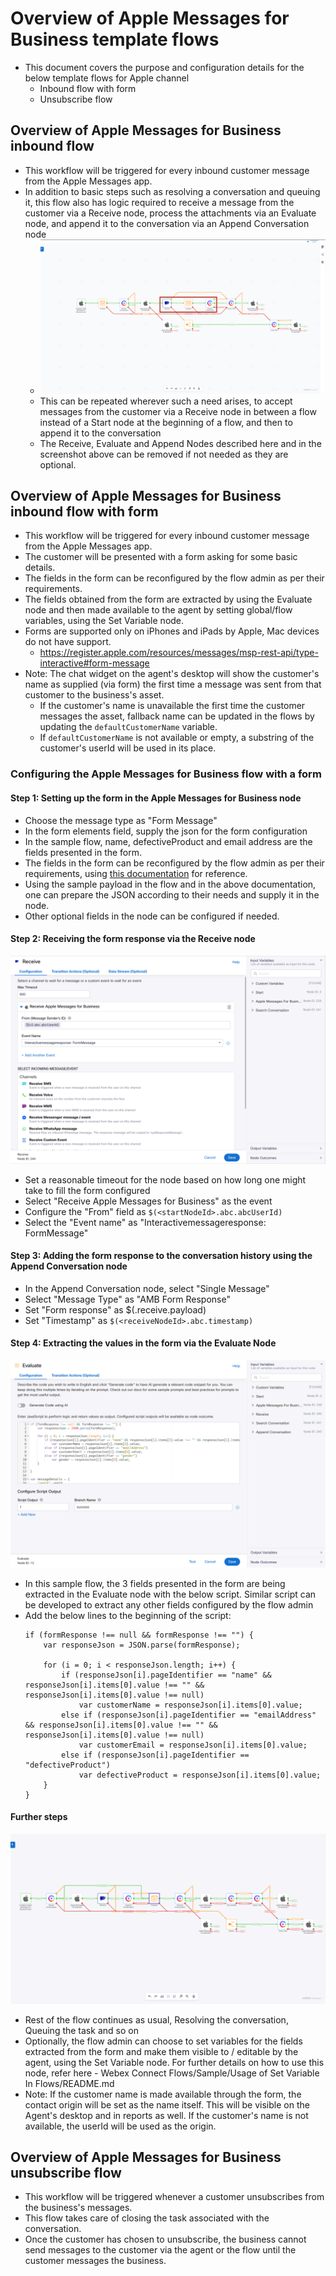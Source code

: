 # Overview of Apple Messages for Business template flows

- This document covers the purpose and configuration details for the below template flows for Apple channel
  - Inbound flow with form
  - Unsubscribe flow

## Overview of Apple Messages for Business inbound flow

- This workflow will be triggered for every inbound customer message from the Apple Messages app.
- In addition to basic steps such as resolving a conversation and queuing it, this flow also has logic required to receive a message from the customer via a Receive node, process the attachments via an Evaluate node, and append it to the conversation via an Append Conversation node
    - ![Receive Eval and Append Nodes](../../images/AppleReceiveAndAppend.png)
    - This can be repeated wherever such a need arises, to accept messages from the customer via a Receive node in between a flow instead of a Start node at the beginning of a flow, and then to append it to the conversation
    - The Receive, Evaluate and Append Nodes described here and in the screenshot above can be removed if not needed as they are optional.

## Overview of Apple Messages for Business inbound flow with form

- This workflow will be triggered for every inbound customer message from the Apple Messages app.
- The customer will be presented with a form asking for some basic details.
- The fields in the form can be reconfigured by the flow admin as per their requirements.
- The fields obtained from the form are extracted by using the Evaluate node and then made available to the agent by setting global/flow variables, using the Set Variable node.
- Forms are supported only on iPhones and iPads by Apple, Mac devices do not have support.
  - https://register.apple.com/resources/messages/msp-rest-api/type-interactive#form-message
- Note: The chat widget on the agent's desktop will show the customer's name as supplied (via form) the first time a message was sent from that customer to the business's asset.
  - If the customer's name is unavailable the first time the customer messages the asset, fallback name can be updated in the flows by updating the `defaultCustomerName` variable.
  - If `defaultCustomerName` is not available or empty, a substring of the customer's userId will be used in its place.

### Configuring the Apple Messages for Business flow with a form

#### Step 1: Setting up the form in the Apple Messages for Business node

- Choose the message type as "Form Message"
- In the form elements field, supply the json for the form configuration
- In the sample flow, name, defectiveProduct and email address are the fields presented in the form.
- The fields in the form can be reconfigured by the flow admin as per their requirements, using [this documentation](https://register.apple.com/resources/messages/msp-rest-api/type-interactive#form-message) for reference.
- Using the sample payload in the flow and in the above documentation, one can prepare the JSON according to their needs and supply it in the node.
- Other optional fields in the node can be configured if needed.

#### Step 2: Receiving the form response via the Receive node

![AppleFormReceiveNode.png](../../images/AppleFormReceiveNode.png)
- Set a reasonable timeout for the node based on how long one might take to fill the form configured
- Select "Receive Apple Messages for Business" as the event
- Configure the "From" field as ```$(<startNodeId>.abc.abcUserId)```
- Select the "Event name" as "Interactivemessageresponse: FormMessage"

#### Step 3: Adding the form response to the conversation history using the Append Conversation node

- In the Append Conversation node, select "Single Message"
- Select "Message Type" as "AMB Form Response"
- Set "Form response" as $(<receiveNodeId>.receive.payload)
- Set "Timestamp" as ```$(<receiveNodeId>.abc.timestamp)```

#### Step 4: Extracting the values in the form via the Evaluate Node

![AppleFormEvalNode.png](../../images/AppleFormEvalNode.png)
- In this sample flow, the 3 fields presented in the form are being extracted in the Evaluate node with the below script. Similar script can be developed to extract any other fields configured by the flow admin
- Add the below lines to the beginning of the script:
    ```
    if (formResponse !== null && formResponse !== "") {
        var responseJson = JSON.parse(formResponse);

        for (i = 0; i < responseJson.length; i++) {
            if (responseJson[i].pageIdentifier == "name" && responseJson[i].items[0].value !== "" && responseJson[i].items[0].value !== null)
                var customerName = responseJson[i].items[0].value;
            else if (responseJson[i].pageIdentifier == "emailAddress" && responseJson[i].items[0].value !== "" && responseJson[i].items[0].value !== null)
                var customerEmail = responseJson[i].items[0].value;
            else if (responseJson[i].pageIdentifier == "defectiveProduct")
                var defectiveProduct = responseJson[i].items[0].value;
        }
    }
    ```

#### Further steps

![AppleFormFlowOverview.png](../../images/AppleFormFlowOverview.png)
- Rest of the flow continues as usual, Resolving the conversation, Queuing the task and so on
- Optionally, the flow admin can choose to set variables for the fields extracted from the form and make them visible to / editable by the agent, using the Set Variable node. For further details on how to use this node, refer here - Webex Connect Flows/Sample/Usage of Set Variable In Flows/README.md
- Note: If the customer name is made available through the form, the contact origin will be set as the name itself. This will be visible on the Agent's desktop and in reports as well. If the customer's name is not available, the userId will be used as the origin.

## Overview of Apple Messages for Business unsubscribe flow

- This workflow will be triggered whenever a customer unsubscribes from the business's messages.
- This flow takes care of closing the task associated with the conversation.
- Once the customer has chosen to unsubscribe, the business cannot send messages to the customer via the agent or the flow until the customer messages the business.
